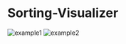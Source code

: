 # Sorting-Visualizer

![example1](https://user-images.githubusercontent.com/66484900/215341123-f8900d55-6396-4eee-a232-8f6535dc296a.gif)
![example2](https://user-images.githubusercontent.com/66484900/215341109-f663111d-682d-49ad-a93d-5b742962a194.gif)
